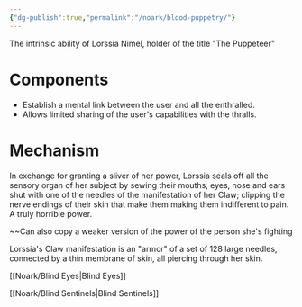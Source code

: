 ```yaml
---
{"dg-publish":true,"permalink":"/noark/blood-puppetry/"}
---
```


The intrinsic ability of Lorssia Nimel, holder of the title "The Puppeteer"

# Components

- Establish a mental link between the user and all the enthralled.
- Allows limited sharing of the user's capabilities with the thralls. 
# Mechanism

In exchange for granting a sliver of her power, Lorssia seals off all the sensory organ of her subject by sewing their mouths, eyes, nose and ears shut with one of the needles of the manifestation of her Claw; clipping the nerve endings of their skin that make them making them indifferent to pain. A truly horrible power.

~~Can also copy a weaker version of the power of the person she's fighting

Lorssia's Claw manifestation is an "armor" of a set of 128 large needles, connected by a thin membrane of skin, all piercing through her skin.



[[Noark/Blind Eyes\|Blind Eyes]]

[[Noark/Blind Sentinels\|Blind Sentinels]]

